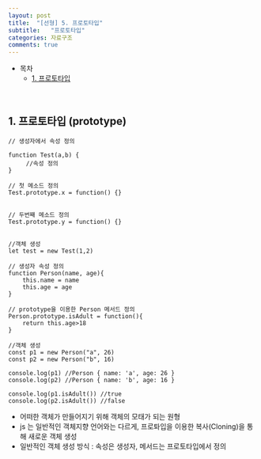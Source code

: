 ```yaml
---
layout: post
title:  "[선형] 5. 프로토타입"
subtitle:   "프로토타입"
categories: 자료구조
comments: true
---
```


- 목차
  - [1. 프로토타입](#)

<br>

## 1. 프로토타입 (prototype)

```
// 생성자에서 속성 정의

function Test(a,b) {
     //속성 정의
}

// 첫 메소드 정의
Test.prototype.x = function() {}


// 두번째 메소드 정의
Test.prototype.y = function() {}


//객체 생성
let test = new Test(1,2)
```

````
// 생성자 속성 정의
function Person(name, age){
    this.name = name
    this.age = age
}

// prototype을 이용한 Person 메서드 정의
Person.prototype.isAdult = function(){
    return this.age>18
}

//객체 생성
const p1 = new Person("a", 26)
const p2 = new Person("b", 16) 

console.log(p1) //Person { name: 'a', age: 26 }
console.log(p2) //Person { name: 'b', age: 16 }

console.log(p1.isAdult()) //true
console.log(p2.isAdult()) //false
````


- 어떠한 객체가 만들어지기 위해 객체의 모태가 되는 원형
- js 는 일반적인 객체지향 언어와는 다르게, 프로톼입을 이용한 복사(Cloning)을 통해 새로운 객체 생성
- 일반적인 객체 생성 방식 : 속성은 생성자, 메서드는 프로토타입에서 정의


